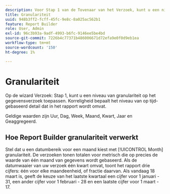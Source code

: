 ```yaml
---
description: Voor Stap 1 van de Tovenaar van het Verzoek, kunt u een niveau van granulariteit op het gegevensverzoek toepassen. Korreligheid bepaalt het niveau van op tijd-gebaseerd detail dat in het rapport wordt omvat.
title: Granulariteit
uuid: 948b3ff2-fcff-45fc-9e8c-8a025ac562b1
feature: Report Builder
role: User, Admin
exl-id: 96c3b93a-9adf-4993-b6fc-9146ee5be4bd
source-git-commit: 7226b4c77371b486006671d72efa9e0f0d9eb1ea
workflow-type: tm+mt
source-wordcount: '150'
ht-degree: 1%

---
```


# Granulariteit

Op de wizard Verzoek: Stap 1, kunt u een niveau van granulariteit op het gegevensverzoek toepassen. Korreligheid bepaalt het niveau van op tijd-gebaseerd detail dat in het rapport wordt omvat.

Geldige waarden zijn Uur, Dag, Week, Maand, Kwart, Jaar en Geaggregeerd.

## Hoe Report Builder granulariteit verwerkt

Stel dat u een datumbereik voor een maand kiest met [!UICONTROL Month] granulariteit. De verzoeken tonen totalen voor metrisch die op precies de waarde van één maand van gegevens wordt gebaseerd. Als de datumwaaier van uw verzoek één kwart omvat, toont het rapport drie cijfers: één voor elke maandeenheid, of fractie daarvan. Als vandaag 18 maart is, geeft de keuze van het laatste kwartaal een cijfer voor 1 januari - 31, een ander cijfer voor 1 februari - 28 en een laatste cijfer voor 1 maart - 17.
